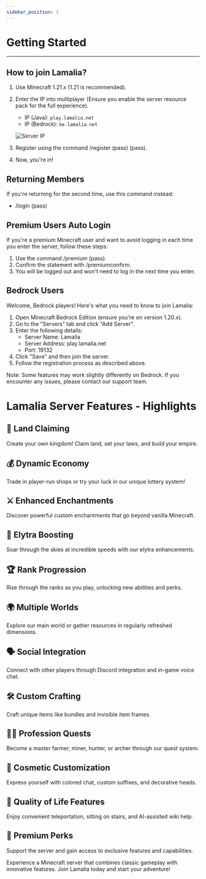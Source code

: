 ```yaml
---
sidebar_position: 1
---
```


# Getting Started

---

## How to join Lamalia?

1. Use Minecraft 1.21.x (1.21 is recommended).
2. Enter the IP into multiplayer (Ensure you enable the server resource pack for the full experience).

    - IP (Java): `play.lamalia.net`
    - IP (Bedrock): `be.lamalia.net`

   ![Server IP](/img/doc/features/joinServer.png)

3. Register using the command /register (pass) (pass).
4. Now, you're in!

## Returning Members

If you're returning for the second time, use this command instead:

- /login (pass)

## Premium Users Auto Login

If you're a premium Minecraft user and want to avoid logging in each time you enter the server, follow these steps:

1. Use the command /premium (pass).
2. Confirm the statement with /premiumconfirm.
3. You will be logged out and won't need to log in the next time you enter.

## Bedrock Users

Welcome, Bedrock players! Here's what you need to know to join Lamalia:

1. Open Minecraft Bedrock Edition (ensure you're on version 1.20.x).
2. Go to the "Servers" tab and click "Add Server".
3. Enter the following details:
   - Server Name: Lamalia
   - Server Address: play.lamalia.net
   - Port: 19132
4. Click "Save" and then join the server.
5. Follow the registration process as described above.

Note: Some features may work slightly differently on Bedrock. If you encounter any issues, please contact our support team.

# Lamalia Server Features - Highlights

## 🏰 Land Claiming
Create your own kingdom! Claim land, set your laws, and build your empire.

## 💰 Dynamic Economy
Trade in player-run shops or try your luck in our unique lottery system!

## ⚔️ Enhanced Enchantments
Discover powerful custom enchantments that go beyond vanilla Minecraft.

## 🚀 Elytra Boosting
Soar through the skies at incredible speeds with our elytra enhancements.

## 🏆 Rank Progression
Rise through the ranks as you play, unlocking new abilities and perks.

## 🌍 Multiple Worlds
Explore our main world or gather resources in regularly refreshed dimensions.

## 🗣️ Social Integration
Connect with other players through Discord integration and in-game voice chat.

## 🛠️ Custom Crafting
Craft unique items like bundles and invisible item frames.

## 🧙‍♂️ Profession Quests
Become a master farmer, miner, hunter, or archer through our quest system.

## 🎨 Cosmetic Customization
Express yourself with colored chat, custom suffixes, and decorative heads.

## 🔧 Quality of Life Features
Enjoy convenient teleportation, sitting on stairs, and AI-assisted wiki help.

## 💎 Premium Perks
Support the server and gain access to exclusive features and capabilities.

Experience a Minecraft server that combines classic gameplay with innovative features. Join Lamalia today and start your adventure!